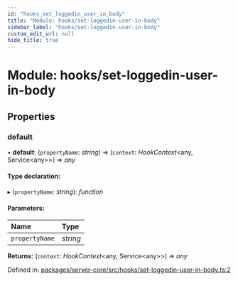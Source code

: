 ```yaml
---
id: "hooks_set_loggedin_user_in_body"
title: "Module: hooks/set-loggedin-user-in-body"
sidebar_label: "hooks/set-loggedin-user-in-body"
custom_edit_url: null
hide_title: true
---
```


# Module: hooks/set-loggedin-user-in-body

## Properties

### default

• **default**: (`propertyName`: *string*) => (`context`: *HookContext*<any, Service<any\>\>) => *any*

#### Type declaration:

▸ (`propertyName`: *string*): *function*

#### Parameters:

Name | Type |
:------ | :------ |
`propertyName` | *string* |

**Returns:** (`context`: *HookContext*<any, Service<any\>\>) => *any*

Defined in: [packages/server-core/src/hooks/set-loggedin-user-in-body.ts:2](https://github.com/xr3ngine/xr3ngine/blob/673ad6a5f/packages/server-core/src/hooks/set-loggedin-user-in-body.ts#L2)
